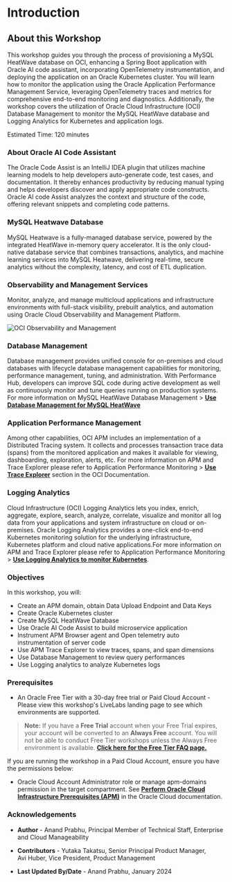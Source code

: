 # Introduction

## About this Workshop

This workshop guides you through the process of provisioning a MySQL HeatWave database on OCI, enhancing a Spring Boot application with Oracle AI code assistant, incorporating OpenTelemetry instrumentation, and deploying the application on an Oracle Kubernetes cluster. You will learn how to monitor the application using the Oracle Application Performance Management Service, leveraging OpenTelemetry traces and metrics for comprehensive end-to-end monitoring and diagnostics. Additionally, the workshop covers the utilization of Oracle Cloud Infrastructure (OCI) Database Management to monitor the MySQL HeatWave database and Logging Analytics for Kubernetes and application logs.


Estimated Time: 120 minutes

### About Oracle AI Code Assistant 

The Oracle Code Assist is an IntelliJ IDEA plugin that utilizes machine learning models to help developers auto-generate code, test cases, and documentation. It thereby enhances productivity by reducing manual typing and helps developers discover and apply appropriate code constructs.
Oracle AI code Assist analyzes the context and structure of the code, offering relevant snippets and completing code patterns.

### MySQL Heatwave Database 

MySQL Heatwave is a fully-managed database service, powered by the integrated HeatWave in-memory query accelerator. It is the only cloud-native database service that combines transactions, analytics, and machine learning services into MySQL Heatwave, delivering real-time, secure analytics without the complexity, latency, and cost of ETL duplication.

### Observability and Management Services 

Monitor, analyze, and manage multicloud applications and infrastructure environments with full-stack visibility, prebuilt analytics, and automation using Oracle Cloud Observability and Management Platform.

![OCI Observability and Management](images/Observability&Management.png " ")

### Database Management 

Database management provides unified console for on-premises and cloud databases with lifecycle database management capabilities for monitoring, performance management, tuning, and administration. With Performance Hub, developers can improve SQL code during active development as well as continuously monitor and tune queries running on production systems. For more information on MySQL HeatWave Database Management > **[Use Database Management for MySQL HeatWave](https://blogs.oracle.com/mysql/post/database-management-for-mysql-heatwave)**


### Application Performance Management 

Among other capabilities, OCI APM includes an implementation of a Distributed Tracing system. It collects and processes transaction trace data (spans) from the monitored application and makes it available for viewing, dashboarding, exploration, alerts, etc. For more information on APM and Trace Explorer please refer to Application Performance Monitoring > **[Use Trace Explorer](https://docs.oracle.com/en-us/iaas/application-performance-monitoring/doc/use-trace-explorer.html)** section in the OCI Documentation.

### Logging Analytics 

Cloud Infrastructure (OCI) Logging Analytics lets you index, enrich, aggregate, explore, search, analyze, correlate, visualize and monitor all log data from your applications and system infrastructure on cloud or on-premises. Oracle Logging Analytics provides a one-click end-to-end Kubernetes monitoring solution for the underlying infrastructure, Kubernetes platform and cloud native applications.For more information on APM and Trace Explorer please refer to Application Performance Monitoring > **[Use Logging Analytics to monitor Kubernetes](https://docs.oracle.com/en/solutions/kubernetes-oke-logging-analytics/index.html)**.


### Objectives

In this workshop, you will:
* Create an APM domain, obtain Data Upload Endpoint and Data Keys
* Create Oracle Kubernetes cluster 
* Create MySQL HeatWave Database 
* Use Oracle AI Code Assist to build microservice application 
*	Instrument APM Browser agent and Open telemetry auto instrumentation of server code
*	Use APM Trace Explorer to view traces, spans, and span dimensions
* Use Database Management to review query performances
* Use Logging analytics to analyze Kubernetes logs 

### Prerequisites

* An Oracle Free Tier with a 30-day free trial or Paid Cloud Account - Please view this workshop's LiveLabs landing page to see which environments are supported.


>**Note:** If you have a **Free Trial** account when your Free Trial expires, your account will be converted to an **Always Free** account. You will not be able to conduct Free Tier workshops unless the Always Free environment is available.
**[Click here for the Free Tier FAQ page.](https://www.oracle.com/cloud/free/faq.html)**

If you are running the workshop in a Paid Cloud Account, ensure you have the permissions below:
*	Oracle Cloud Account Administrator role or manage apm-domains permission in the target compartment. See **[Perform Oracle Cloud Infrastructure Prerequisites (APM)](https://docs.oracle.com/en-us/iaas/application-performance-monitoring/doc/perform-oracle-cloud-infrastructure-prerequisite-tasks.html)** in the Oracle Cloud documentation.


### Acknowledgements

* **Author** - Anand Prabhu, Principal Member of Technical Staff, Enterprise and Cloud Manageability
- **Contributors** -
Yutaka Takatsu, Senior Principal Product Manager,  
Avi Huber, Vice President, Product Management
* **Last Updated By/Date** - Anand Prabhu, January 2024